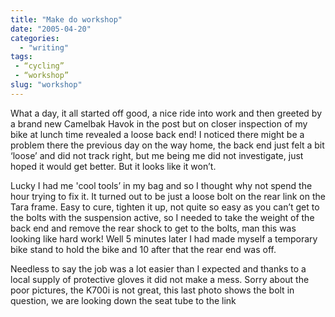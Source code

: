 ```yaml
---
title: "Make do workshop"
date: "2005-04-20"
categories:
  - "writing"
tags:
 - “cycling”
 - “workshop”
slug: "workshop"
---
```


What a day, it all started off good, a nice ride into work and then greeted by a brand new Camelbak Havok in the post but on closer inspection of my bike at lunch time revealed a loose back end!
I noticed there might be a problem there the previous day on the way home, the back end just felt a bit ‘loose’ and did not track right, but me being me did not investigate, just hoped it would get better. But it looks like it won’t.

Lucky I had me 'cool tools’ in my bag and so I thought why not spend the hour trying to fix it. It turned out to be just a loose bolt on the rear link on the Tara frame. Easy to cure, tighten it up, not quite so easy as you can’t get to the bolts with the suspension active, so I needed to take the weight of the back end and remove the rear shock to get to the bolts, man this was looking like hard work! Well 5 minutes later I had made myself a temporary bike stand to hold the bike and 10 after that the rear end was off.

<!-- ![Workstand](/images/link1.jpg)![Workstand](/images/link2.jpg) -->

Needless to say the job was a lot easier than I expected and thanks to a local supply of protective gloves it did not make a mess.
Sorry about the poor pictures, the K700i is not great, this last photo shows the bolt in question, we are looking down the seat tube to the link

<!-- ![Damn bolt!](/images/link3.jpg) -->
